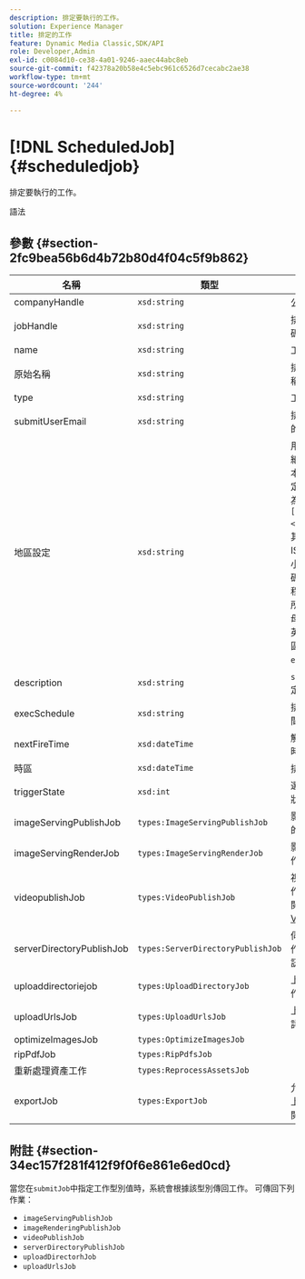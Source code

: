 ```yaml
---
description: 排定要執行的工作。
solution: Experience Manager
title: 排定的工作
feature: Dynamic Media Classic,SDK/API
role: Developer,Admin
exl-id: c0084d10-ce38-4a01-9246-aaec44abc8eb
source-git-commit: f42378a20b58e4c5ebc961c6526d7cecabc2ae38
workflow-type: tm+mt
source-wordcount: '244'
ht-degree: 4%

---
```


# [!DNL ScheduledJob]{#scheduledjob}

排定要執行的工作。

語法

## 參數 {#section-2fc9bea56b6d4b72b80d4f04c5f9b862}

| 名稱 | 類型 | 說明 |
|---|---|---|
| companyHandle | `xsd:string` | 公司控制代碼。 |
| jobHandle | `xsd:string` | 排程的工作控制代碼。 |
| name | `xsd:string` | 工作名稱。 |
| 原始名稱 | `xsd:string` | 排程工作的原始名稱。 |
| type | `xsd:string` | 工作型別。 |
| submitUserEmail | `xsd:string` | 排程工作之使用者的電子郵件地址。 |
| 地區設定 | `xsd:string` | 用於工作記錄檔詳細資料和電子郵件本地化的地區設定。 地區設定指定為`<language_code>[- <country_code>]`，其中語言程式碼為ISO-639所指定的小寫雙字母程式碼，而選用的國家程式碼為ISO-3166所指定的大寫雙字母程式碼。 例如，英文（美國）的地區設定字串將是： `en-US`。 |
| description | `xsd:string` | `submitJob`中最初指定的工作描述。 |
| execSchedule | `xsd:string` | 排定執行工作的時間。 |
| nextFireTime | `xsd:dateTime` | 觸發工作的日期、時間和時區。 |
| 時區 | `xsd:dateTime` | 排程工作的時區。 |
| triggerState | `xsd:int` | 選擇工作觸發程式狀態。 |
| imageServingPublishJob | `types:ImageServingPublishJob` | 影像伺服發佈工作的工作詳細資訊。 |
| imageServingRenderJob | `types:ImageServingRenderJob` | 影像演算工作的工作詳細資訊。 |
| videopublishJob | `types:VideoPublishJob` | 視訊發佈工作的工作詳細資訊。 請參閱[VideoPublishJob](https://experienceleague.adobe.com/docs/dynamic-media-developer-resources/image-production-api/data-types/r-scheduled-job.html?lang=zh-Hant)。 |
| serverDirectoryPublishJob | `types:ServerDirectoryPublishJob` | 伺服器目錄發佈工作的工作詳細資訊。 |
| uploaddirectoriejob | `types:UploadDirectoryJob` | 上載目錄工作的工作詳細資訊。 |
| uploadUrlsJob | `types:UploadUrlsJob` | 上傳URL工作的工作詳細資訊。 |
| optimizeImagesJob | `types:OptimizeImagesJob` | |
| ripPdfJob | `types:RipPdfsJob` | |
| 重新處理資產工作 | `types:ReprocessAssetsJob` | |
| exportJob | `types:ExportJob` | 允許授權匯出先前上載的檔案。 請參閱[匯出工作](https://experienceleague.adobe.com/docs/dynamic-media-developer-resources/image-production-api/data-types/r-scheduled-job.html?lang=zh-Hant)。 |

## 附註 {#section-34ec157f281f412f9f0f6e861e6ed0cd}

當您在`submitJob`中指定工作型別值時，系統會根據該型別傳回工作。 可傳回下列作業：

* `imageServingPublishJob`
* `imageRenderingPublishJob`
* `videoPublishJob`
* `serverDirectoryPublishJob`
* `uploadDirectorhJob`
* `uploadUrlsJob`
